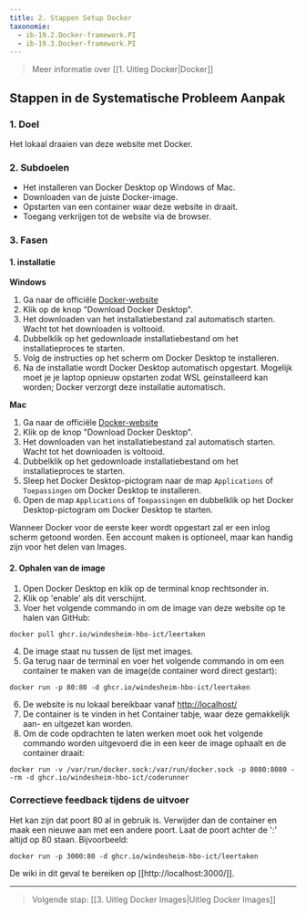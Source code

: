 ```yaml
---
title: 2. Stappen Setup Docker
taxonomie:
  - ib-19.2.Docker-framework.PI
  - ib-19.3.Docker-framework.PI
---
```


> Meer informatie over [[1. Uitleg Docker|Docker]]

## Stappen in de Systematische Probleem Aanpak
### 1. Doel
Het lokaal draaien van deze website met Docker.

### 2. Subdoelen
- Het installeren van Docker Desktop op Windows of Mac.
- Downloaden van de juiste Docker-image.
- Opstarten van een container waar deze website in draait.
- Toegang verkrijgen tot de website via de browser.

### 3. Fasen

#### 1. installatie
**Windows**
1. Ga naar de officiële [Docker-website](https://www.docker.com/products/docker-desktop)
2. Klik op de knop "Download Docker Desktop".
3. Het downloaden van het installatiebestand zal automatisch starten. Wacht tot het downloaden is voltooid.
4. Dubbelklik op het gedownloade installatiebestand om het installatieproces te starten.
5. Volg de instructies op het scherm om Docker Desktop te installeren.
6. Na de installatie wordt Docker Desktop automatisch opgestart. Mogelijk moet je je laptop opnieuw opstarten zodat WSL geïnstalleerd kan worden; Docker verzorgt deze installatie automatisch.

**Mac**
1. Ga naar de officiële [Docker-website](https://www.docker.com/products/docker-desktop)
2. Klik op de knop "Download Docker Desktop".
3. Het downloaden van het installatiebestand zal automatisch starten. Wacht tot het downloaden is voltooid.
4. Dubbelklik op het gedownloade installatiebestand om het installatieproces te starten.
5. Sleep het Docker Desktop-pictogram naar de map `Applications` of `Toepassingen` om Docker Desktop te installeren.
6. Open de map `Applications` of `Toepassingen` en dubbelklik op het Docker Desktop-pictogram om Docker Desktop te starten.

Wanneer Docker voor de eerste keer wordt opgestart zal er een inlog scherm getoond worden. Een account maken is optioneel, maar kan handig zijn voor het delen van Images.

#### 2. Ophalen van de image
1. Open Docker Desktop en klik op de terminal knop rechtsonder in.
2. Klik op 'enable' als dit verschijnt.
3. Voer het volgende commando in om de image van deze website op te halen van GitHub:
```
docker pull ghcr.io/windesheim-hbo-ict/leertaken
```
4. De image staat nu tussen de lijst met images.
5. Ga terug naar de terminal en voer het volgende commando in om een container te maken van de image(de container word direct gestart):
```
docker run -p 80:80 -d ghcr.io/windesheim-hbo-ict/leertaken
```
6. De website is nu lokaal bereikbaar vanaf [http://localhost/](http://localhost)
7. De container is te vinden in het Container tabje, waar deze gemakkelijk aan- en uitgezet kan worden.
8. Om de code opdrachten te laten werken moet ook het volgende commando worden uitgevoerd die in een keer de image ophaalt en de container draait:
```
docker run -v /var/run/docker.sock:/var/run/docker.sock -p 8080:8080 --rm -d ghcr.io/windesheim-hbo-ict/coderunner
```

### Correctieve feedback tijdens de uitvoer
Het kan zijn dat poort 80 al in gebruik is. Verwijder dan de container en maak een nieuwe aan met een andere poort. Laat de poort achter de ':' altijd op 80 staan. Bijvoorbeeld:
```
docker run -p 3000:80 -d ghcr.io/windesheim-hbo-ict/leertaken
```
De wiki in dit geval te bereiken op [[http://localhost:3000/]].

---

> Volgende stap: [[3. Uitleg Docker Images|Uitleg Docker Images]]
